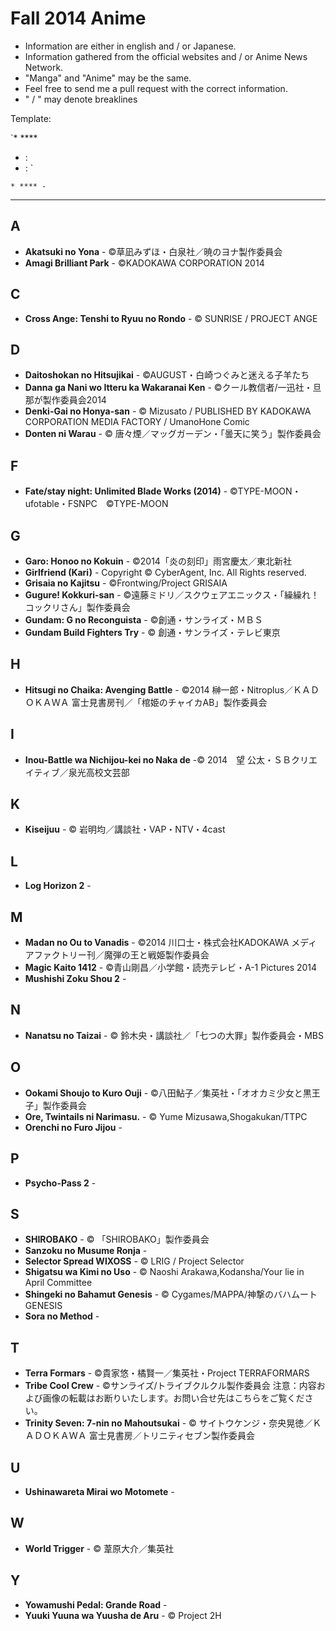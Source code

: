 # Fall 2014 Anime

* Information are either in english and / or Japanese.
* Information gathered from the official websites and / or Anime News Network.
* "Manga" and "Anime" may be the same.
* Feel free to send me a pull request with the correct information.
* " / " may denote breaklines

Template: 

`* ****
  * : 
  * : `

`* **** - `

---

## A

* **Akatsuki no Yona** - ©草凪みずほ・白泉社／暁のヨナ製作委員会
* **Amagi Brilliant Park** - ©KADOKAWA CORPORATION 2014

## C

* **Cross Ange: Tenshi to Ryuu no Rondo** - © SUNRISE / PROJECT ANGE

## D

* **Daitoshokan no Hitsujikai** - ©AUGUST・白崎つぐみと迷える子羊たち
* **Danna ga Nani wo Itteru ka Wakaranai Ken** - ©クール教信者/一迅社・旦那が製作委員会2014
* **Denki-Gai no Honya-san** - © Mizusato / PUBLISHED BY KADOKAWA CORPORATION MEDIA FACTORY / UmanoHone Comic
* **Donten ni Warau** - © 唐々煙／マッグガーデン・「曇天に笑う」製作委員会

 
## F

* **Fate/stay night: Unlimited Blade Works (2014)** - ©TYPE-MOON・ufotable・FSNPC　©TYPE-MOON

## G

* **Garo: Honoo no Kokuin** - ©2014「炎の刻印」雨宮慶太／東北新社
* **Girlfriend (Kari)** - Copyright © CyberAgent, Inc. All Rights reserved.
* **Grisaia no Kajitsu** - ©Frontwing/Project GRISAIA
* **Gugure! Kokkuri-san** - ©遠藤ミドリ／スクウェアエニックス・「繰繰れ！コックリさん」製作委員会
* **Gundam: G no Reconguista** - ©創通・サンライズ・ＭＢＳ
* **Gundam Build Fighters Try** - © 創通・サンライズ・テレビ東京


## H

* **Hitsugi no Chaika: Avenging Battle** - ©2014 榊一郎・Nitroplus／ＫＡＤＯＫＡＷＡ 富士見書房刊／「棺姫のチャイカAB」製作委員会

## I

* **Inou-Battle wa Nichijou-kei no Naka de** -© 2014　望 公太・ＳＢクリエイティブ／泉光高校文芸部

## K

* **Kiseijuu** - © 岩明均／講談社・VAP・NTV・4cast

## L

* **Log Horizon 2** -

## M

* **Madan no Ou to Vanadis** - ©2014 川口士・株式会社KADOKAWA メディアファクトリー刊／魔弾の王と戦姫製作委員会
* **Magic Kaito 1412** - ©青山剛昌／小学館・読売テレビ・A-1 Pictures 2014
* **Mushishi Zoku Shou 2** - 


## N

* **Nanatsu no Taizai** - © 鈴木央・講談社／「七つの大罪」製作委員会・MBS


## O

* **Ookami Shoujo to Kuro Ouji** - ©八田鮎子／集英社・「オオカミ少女と黒王子」製作委員会
* **Ore, Twintails ni Narimasu.** - © Yume Mizusawa,Shogakukan/TTPC
* **Orenchi no Furo Jijou** - 

## P

* **Psycho-Pass 2** - 

## S

* **SHIROBAKO** - © 「SHIROBAKO」製作委員会
* **Sanzoku no Musume Ronja** - 
* **Selector Spread WIXOSS** - © LRIG / Project Selector
* **Shigatsu wa Kimi no Uso** - © Naoshi Arakawa,Kodansha/Your lie in April Committee
* **Shingeki no Bahamut Genesis** - © Cygames/MAPPA/神撃のバハムート GENESIS
* **Sora no Method** - 

## T

* **Terra Formars** - ©貴家悠・橘賢一／集英社・Project TERRAFORMARS
* **Tribe Cool Crew** - ©サンライズ/トライブクルクル製作委員会 注意：内容および画像の転載はお断りいたします。お問い合せ先はこちらをご覧ください。
* **Trinity Seven: 7-nin no Mahoutsukai** - © サイトウケンジ・奈央晃徳／ＫＡＤＯＫＡＷＡ 富士見書房／トリニティセブン製作委員会

## U

* **Ushinawareta Mirai wo Motomete** - 

## W

* **World Trigger** - © 葦原大介／集英社

## Y
* **Yowamushi Pedal: Grande Road** - 
* **Yuuki Yuuna wa Yuusha de Aru** - © Project 2H


